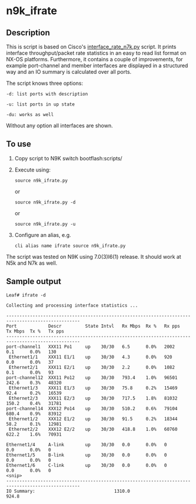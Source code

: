 # n9k_ifrate
## Description
This is script is based on Cisco's [interface_rate_n7k.py](https://github.com/datacenter/nexus7000/blob/master/interface_rate_n7k.py) script. It prints interface throughput/packet rate statistics in an easy to read list format on NX-OS platforms. Furthermore, it contains a couple of improvements, for example port-channel and member interfaces are displayed in a structured way and an IO summary is calculated over all ports.

The script knows three options:

    -d: list ports with description 
 
    -u: list ports in up state
 
    -du: works as well
 
 Without any option all interfaces are shown.

## To use

 1. Copy script to N9K switch bootflash:scripts/
     
 2. Execute using:
     
        source n9k_ifrate.py
 
       or
   
        source n9k_ifrate.py -d
 
       or
   
        source n9k_ifrate.py -u

  3. Configure an alias, e.g.
  
         cli alias name ifrate source n9k_ifrate.py


 The script was tested on N9K using 7.0(3)I6(1) release.  It should work at N5k and N7k as well.
 
 ## Sample output
 ```
Leaf# ifrate -d

Collecting and processing interface statistics ...

--------------------------------------------------------------------------------------------------
Port            Descr         State Intvl   Rx Mbps  Rx %   Rx pps    Tx Mbps  Tx %   Tx pps
--------------------------------------------------------------------------------------------------
port-channel1   XXX11 Po1     up    30/30   6.5      0.0%   2002      0.1      0.0%   130
  Ethernet1/1    XXX11 E1/1    up    30/30   4.3      0.0%   920       0.0      0.0%   37
  Ethernet2/1    XXX11 E2/1    up    30/30   2.2      0.0%   1082      0.1      0.0%   93
port-channel12  XXX11 Po12    up    30/30   793.4    1.0%   96501     242.6    0.3%   48320
  Ethernet1/3    XXX11 E1/3    up    30/30   75.8     0.2%   15469     92.4     0.2%   16539
  Ethernet2/3    XXX11 E2/3    up    30/30   717.5    1.8%   81032     150.2    0.4%   31781
port-channel14  XXX12 Po14    up    30/30   510.2    0.6%   79104     680.4    0.9%   83912
  Ethernet1/2    XXX12 E1/2    up    30/30   91.5     0.2%   18344     58.2     0.1%   12981
  Ethernet2/2    XXX12 E2/2    up    30/30   418.8    1.0%   60760     622.2    1.6%   70931
 
Ethernet1/4     A-link        up    30/30   0.0      0.0%   0         0.0      0.0%   0
Ethernet1/5     B-link        up    30/30   0.0      0.0%   0         0.0      0.0%   0
Ethernet1/6     C-link        up    30/30   0.0      0.0%   0         0.0      0.0%   0
<snip>
--------------------------------------------------------------------------------------------------
IO Summary:                              1310.0                       924.8
 ```

